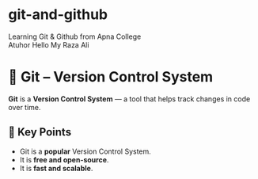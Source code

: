 # git-and-github
Learning Git &amp; Github  from Apna College
<br/>
Atuhor Hello My Raza Ali



# 📁 Git – Version Control System

**Git** is a **Version Control System** — a tool that helps track changes in code over time.

## 🔑 Key Points

- Git is a **popular** Version Control System.
- It is **free and open-source**.
- It is **fast and scalable**.
